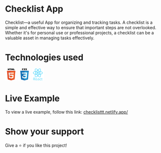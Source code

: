 # Checklist App
Checklist—a useful App for organizing and tracking tasks. A checklist is a simple and effective way to ensure that important steps are not overlooked. Whether it's for personal use or professional projects, a checklist can be a valuable asset in managing tasks effectively.

# Technologies used
<div>
<img src="https://raw.githubusercontent.com/devicons/devicon/master/icons/html5/html5-original-wordmark.svg" alt="html5" width="40" height="40"/>
<img src="https://raw.githubusercontent.com/devicons/devicon/master/icons/css3/css3-original-wordmark.svg" alt="css3" width="40" height="40"/>
<img src="https://raw.githubusercontent.com/devicons/devicon/master/icons/react/react-original-wordmark.svg" alt="react" width="40" height="40"/>
</div>

# Live Example
To view a live example, follow this link: [checklisttt.netlify.app/](https://checklisttt.netlify.app/)

# Show your support
Give a ⭐️ if you like this project!
